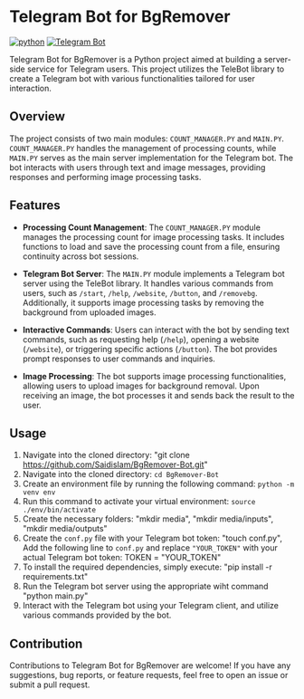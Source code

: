 # Telegram Bot for BgRemover

[![python](https://img.shields.io/badge/python-3.11_slim-blue?style=flat-square)](https://www.python.org/)
[![Telegram Bot](https://img.shields.io/badge/Telegram-Bot-blue?style=flat-square)](https://github.com/python-telegram-bot/python-telegram-bot)

Telegram Bot for BgRemover is a Python project aimed at building a server-side service for Telegram users. This project utilizes the TeleBot library to create a Telegram bot with various functionalities tailored for user interaction.

## Overview

The project consists of two main modules: `COUNT_MANAGER.PY` and `MAIN.PY`. `COUNT_MANAGER.PY` handles the management of processing counts, while `MAIN.PY` serves as the main server implementation for the Telegram bot. The bot interacts with users through text and image messages, providing responses and performing image processing tasks.

## Features

- **Processing Count Management**: The `COUNT_MANAGER.PY` module manages the processing count for image processing tasks. It includes functions to load and save the processing count from a file, ensuring continuity across bot sessions.

- **Telegram Bot Server**: The `MAIN.PY` module implements a Telegram bot server using the TeleBot library. It handles various commands from users, such as `/start`, `/help`, `/website`, `/button`, and `/removebg`. Additionally, it supports image processing tasks by removing the background from uploaded images.

- **Interactive Commands**: Users can interact with the bot by sending text commands, such as requesting help (`/help`), opening a website (`/website`), or triggering specific actions (`/button`). The bot provides prompt responses to user commands and inquiries.

- **Image Processing**: The bot supports image processing functionalities, allowing users to upload images for background removal. Upon receiving an image, the bot processes it and sends back the result to the user.

## Usage

1. Navigate into the cloned directory: "git clone https://github.com/SaidisIam/BgRemover-Bot.git"
2. Navigate into the cloned directory: `cd BgRemover-Bot`
2. Create an environment file by running the following command: `python -m venv env` 
3. Run this command to activate your virtual environment: `source ./env/bin/activate`
3. Create the necessary folders: "mkdir media", "mkdir media/inputs", "mkdir media/outputs"
4. Create the `conf.py` file with your Telegram bot token: "touch conf.py", Add the following line to `conf.py` and replace `"YOUR_TOKEN"` with your actual Telegram bot token: TOKEN = "YOUR_TOKEN"
4. To install the required dependencies, simply execute: "pip install -r requirements.txt"
5. Run the Telegram bot server using the appropriate wiht command "python main.py"
6. Interact with the Telegram bot using your Telegram client, and utilize various commands provided by the bot.

## Contribution

Contributions to Telegram Bot for BgRemover are welcome! If you have any suggestions, bug reports, or feature requests, feel free to open an issue or submit a pull request.
